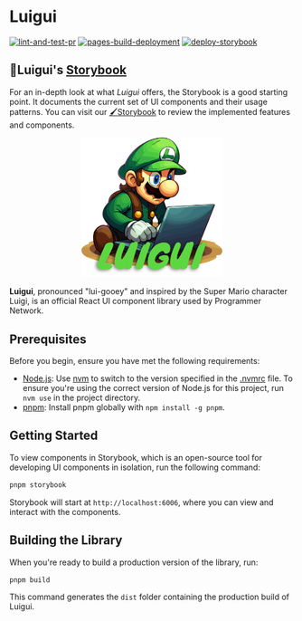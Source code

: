 # Luigui

[![lint-and-test-pr](https://github.com/Programmer-Network/luigui/actions/workflows/lint-and-test.yaml/badge.svg)](https://github.com/Programmer-Network/luigui/actions/workflows/lint-and-test.yaml)
[![pages-build-deployment](https://github.com/Programmer-Network/luigui/actions/workflows/pages/pages-build-deployment/badge.svg)](https://github.com/Programmer-Network/luigui/actions/workflows/pages/pages-build-deployment)
[![deploy-storybook](https://github.com/Programmer-Network/luigui/actions/workflows/deploy-storybook.yaml/badge.svg)](https://github.com/Programmer-Network/luigui/actions/workflows/deploy-storybook.yaml)

## 🎨Luigui's [Storybook](https://luigui.programmer.network)

For an in-depth look at what _Luigui_ offers, the Storybook is a good starting
point. It documents the current set of UI components and their usage patterns.
You can visit our [🖌️Storybook](https://luigui.programmer.network) to review the
implemented features and components.

<p align="center">
  <img src="./assets/images/logo.png" width="250">
</p>

**Luigui**, pronounced "lui-gooey" and inspired by the Super Mario character
Luigi, is an official React UI component library used by Programmer Network.

## Prerequisites

Before you begin, ensure you have met the following requirements:

- [Node.js](https://nodejs.org/en/): Use [nvm](https://github.com/nvm-sh/nvm) to
  switch to the version specified in the [.nvmrc](./.nvmrc) file. To ensure
  you're using the correct version of Node.js for this project, run `nvm use` in
  the project directory.
- [pnpm](https://pnpm.io/): Install pnpm globally with `npm install -g pnpm`.

## Getting Started

To view components in Storybook, which is an open-source tool for developing UI
components in isolation, run the following command:

```bash
pnpm storybook
```

Storybook will start at `http://localhost:6006`, where you can view and interact
with the components.

## Building the Library

When you're ready to build a production version of the library, run:

```bash
pnpm build
```

This command generates the `dist` folder containing the production build of
Luigui.
